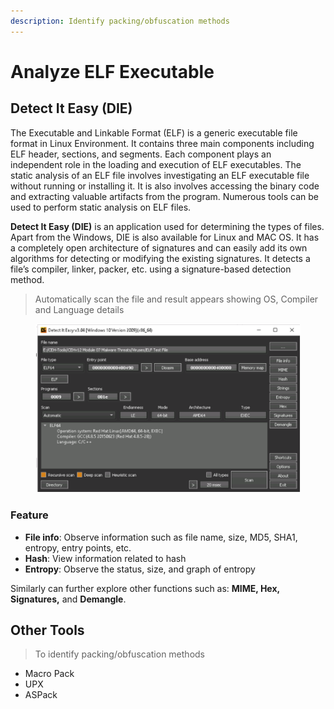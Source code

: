 ```yaml
---
description: Identify packing/obfuscation methods
---
```


# Analyze ELF Executable

## Detect It Easy (DIE)

The Executable and Linkable Format (ELF) is a generic executable file format in Linux Environment. It contains three main components including ELF header, sections, and segments. Each component plays an independent role in the loading and execution of ELF executables. The static analysis of an ELF file involves investigating an ELF executable file without running or installing it. It is also involves accessing the binary code and extracting valuable artifacts from the program. Numerous tools can be used to perform static analysis on ELF files.

**Detect It Easy (DIE)** is an application used for determining the types of files. Apart from the Windows, DIE is also available for Linux and MAC OS. It has a completely open architecture of signatures and can easily add its own algorithms for detecting or modifying the existing signatures. It detects a file’s compiler, linker, packer, etc. using a signature-based detection method.

> Automatically scan the file and result appears showing OS, Compiler and Language details&#x20;

<figure><img src="../../.gitbook/assets/image (2).png" alt=""><figcaption></figcaption></figure>

### Feature

* **File info**: Observe information such as file name, size, MD5, SHA1, entropy, entry points, etc.
* **Hash**: View information related to hash &#x20;
* **Entropy**: Observe the status, size, and graph of entropy

Similarly can further explore other functions such as: **MIME, Hex, Signatures,** and **Demangle**.



## Other Tools

> To identify packing/obfuscation methods

* Macro Pack
* UPX
* ASPack
